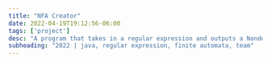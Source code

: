 ```yaml
---
title: "NFA Creator"
date: 2022-04-19T19:12:56-06:00
tags: ['project']
desc: "A program that takes in a regular expression and outputs a Nondeterministic Finite Automata."
subheading: "2022 | java, regular expression, finite automata, team"
---
```


